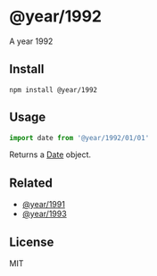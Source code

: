 # @year/1992

A year 1992

## Install

~~~
npm install @year/1992
~~~

## Usage

~~~js
import date from '@year/1992/01/01'
~~~

Returns a [Date](https://developer.mozilla.org/en-US/docs/Web/JavaScript/Reference/Global_Objects/Date) object.

## Related

* [@year/1991](https://github.com/antonmedv/year/tree/master/packages/1991)
* [@year/1993](https://github.com/antonmedv/year/tree/master/packages/1993)

## License

MIT
